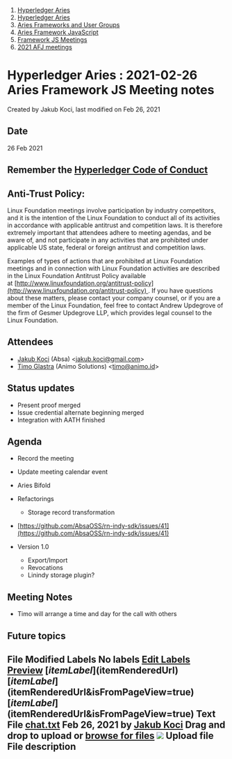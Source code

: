 1. [Hyperledger Aries](index.html)
2. [Hyperledger Aries](Hyperledger-Aries_18481154.html)
3. [Aries Frameworks and User Groups](Aries-Frameworks-and-User-Groups_18481290.html)
4. [Aries Framework JavaScript](Aries-Framework-JavaScript_18482463.html)
5. [Framework JS Meetings](Framework-JS-Meetings_18482467.html)
6. [2021 AFJ meetings](2021-AFJ-meetings_18514593.html)

# Hyperledger Aries : 2021-02-26 Aries Framework JS Meeting notes

Created by Jakub Koci, last modified on Feb 26, 2021

## Date

26 Feb 2021

## Remember the [Hyperledger Code of Conduct](https://lf-hyperledger.atlassian.net/wiki/display/HYP/Hyperledger+Code+of+Conduct)

## Anti-Trust Policy:

Linux Foundation meetings involve participation by industry competitors, and it is the intention of the Linux Foundation to conduct all of its activities in accordance with applicable antitrust and competition laws. It is therefore extremely important that attendees adhere to meeting agendas, and be aware of, and not participate in any activities that are prohibited under applicable US state, federal or foreign antitrust and competition laws.

Examples of types of actions that are prohibited at Linux Foundation meetings and in connection with Linux Foundation activities are described in the Linux Foundation Antitrust Policy available at [http://www.linuxfoundation.org/antitrust-policy](http://www.linuxfoundation.org/antitrust-policy) . If you have questions about these matters, please contact your company counsel, or if you are a member of the Linux Foundation, feel free to contact Andrew Updegrove of the firm of Gesmer Updegrove LLP, which provides legal counsel to the Linux Foundation.

## Attendees

- [Jakub Koci](https://lf-hyperledger.atlassian.net/wiki/people/557058:a09deeb2-174a-4e43-9fd0-890f4d055dd5?ref=confluence) (Absa) &lt;jakub.koci@gmail.com&gt;
- [Timo Glastra](https://lf-hyperledger.atlassian.net/wiki/people/5f64a069a1048d0069073500?ref=confluence) (Animo Solutions) &lt;timo@animo.id&gt;

## Status updates

- Present proof merged
- Issue credential alternate beginning merged
- Integration with AATH finished

## Agenda

- Record the meeting
- Update meeting calendar event
- Aries Bifold
- Refactorings
  
  - Storage record transformation
- [https://github.com/AbsaOSS/rn-indy-sdk/issues/41](https://github.com/AbsaOSS/rn-indy-sdk/issues/41)
- Version 1.0
  
  - Export/Import
  - Revocations
  - Linindy storage plugin?

## Meeting Notes

- Timo will arrange a time and day for the call with others

## Future topics

## File Modified Labels No labels [Edit Labels](# "Edit Labels") [Preview]() [$itemLabel]($itemRenderedUrl) [$itemLabel]($itemRenderedUrl&isFromPageView=true) [$itemLabel]($itemRenderedUrl&isFromPageView=true) Text File [chat.txt](attachments/18490993/18514912.txt "Download") Feb 26, 2021 by [Jakub Koci](/wiki/people/557058:a09deeb2-174a-4e43-9fd0-890f4d055dd5) Drag and drop to upload or [browse for files]() ![](images/icons/wait.gif) Upload file File description
